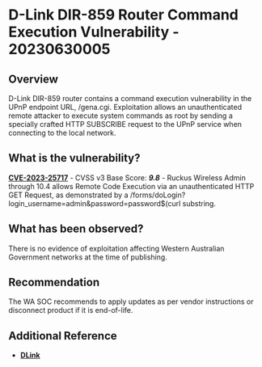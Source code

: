 # D-Link DIR-859 Router Command Execution Vulnerability - 20230630005

## Overview

D-Link DIR-859 router contains a command execution vulnerability in the UPnP endpoint URL, /gena.cgi. Exploitation allows an unauthenticated remote attacker to execute system commands as root by sending a specially crafted HTTP SUBSCRIBE request to the UPnP service when connecting to the local network.

## What is the vulnerability?

[**CVE-2023-25717**](https://nvd.nist.gov/vuln/detail/CVE-2023-25717) - CVSS v3 Base Score: ***9.8*** - Ruckus Wireless Admin through 10.4 allows Remote Code Execution via an unauthenticated HTTP GET Request, as demonstrated by a /forms/doLogin?login_username=admin&password=password$(curl substring.

## What has been observed?
There is no evidence of exploitation affecting Western Australian Government networks at the time of publishing.

## Recommendation

The WA SOC recommends to apply updates as per vendor instructions or disconnect product if it is end-of-life.

## Additional Reference

- [**DLink**](https://supportannouncement.us.dlink.com/announcement/publication.aspx?name=SAP10147)
